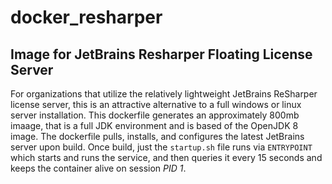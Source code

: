 # docker_resharper
## Image for JetBrains Resharper Floating License Server

For organizations that utilize the relatively lightweight JetBrains ReSharper license server, this is an attractive alternative to a full windows or linux server installation. This dockerfile generates an approximately 800mb imaage, that is a full JDK environment and is based of the OpenJDK 8 image. The dockerfile pulls, installs, and configures the latest JetBrains server upon build. Once build, just the `startup.sh` file runs via `ENTRYPOINT` which starts and runs the service, and then queries it every 15 seconds and keeps the container alive on session *PID 1*.
